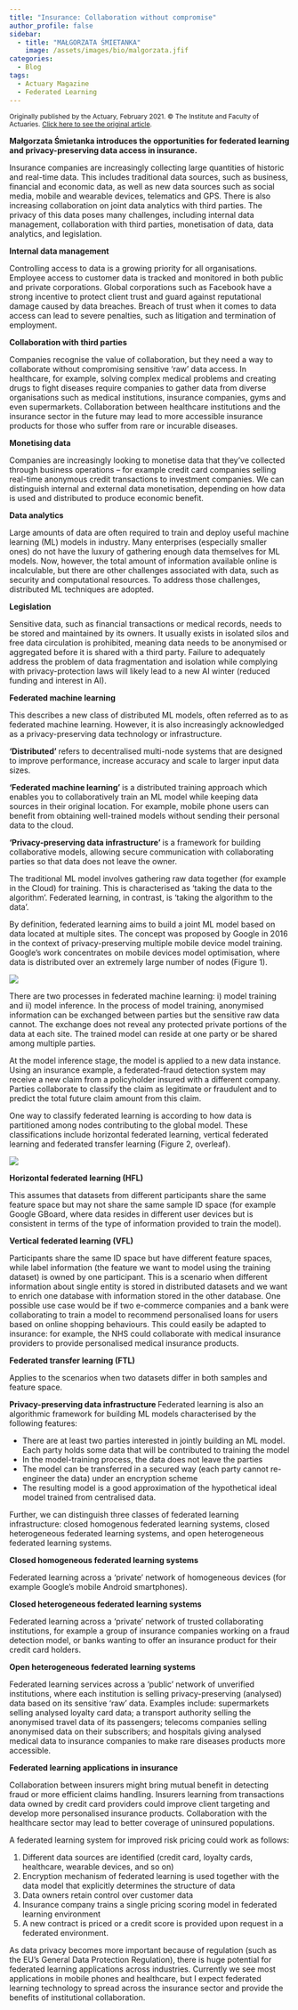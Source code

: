 ```yaml
---
title: "Insurance: Collaboration without compromise"
author_profile: false 
sidebar:
  - title: "MAŁGORZATA ŚMIETANKA"
    image: /assets/images/bio/malgorzata.jfif
categories:
  - Blog
tags:
  - Actuary Magazine
  - Federated Learning
---
```


<small>Originally published by the Actuary, February 2021. © The Institute and Faculty of Actuaries. <a href="https://www.theactuary.com/features/2021/02/26/insurance-collaboration-without-compromise"> Click here to see the original article</a>.</small>

<b> Małgorzata Śmietanka introduces the opportunities for federated learning and privacy-preserving data access in insurance. </b>

Insurance companies are increasingly collecting large quantities of historic and real-time data. This includes traditional data sources, such as business, financial and economic data, as well as new data sources such as social media, mobile and wearable devices, telematics and GPS. There is also increasing collaboration on joint data analytics with third parties. The privacy of this data poses many challenges, including internal data management, collaboration with third parties, monetisation of data, data analytics, and legislation.

<b> Internal data management </b>

Controlling access to data is a growing priority for all organisations. Employee access to customer data is tracked and monitored in both public and private corporations. Global corporations such as Facebook have a strong incentive to protect client trust and guard against reputational damage caused by data breaches. Breach of trust when it comes to data access can lead to severe penalties, such as litigation and termination of employment.  

<b> Collaboration with third parties </b>

Companies recognise the value of collaboration, but they need a way to collaborate without compromising sensitive ‘raw’ data access. In healthcare, for example, solving complex medical problems and creating drugs to fight diseases require companies to gather data from diverse organisations such as medical institutions, insurance companies, gyms and even supermarkets. Collaboration between healthcare institutions and the insurance sector in the future may lead to more accessible insurance products for those who suffer from rare or incurable diseases.

<b> Monetising data </b>

Companies are increasingly looking to monetise data that they’ve collected through business operations – for example credit card companies selling real-time anonymous credit transactions to investment companies. We can distinguish internal and external data monetisation, depending on how data is used and distributed to produce economic benefit. 

<b> Data analytics </b>

Large amounts of data are often required to train and deploy useful machine learning (ML) models in industry. Many enterprises (especially smaller ones) do not have the luxury of gathering enough data themselves for ML models. Now, however, the total amount of information available online is incalculable, but there are other challenges associated with data, such as security and computational resources. To address those challenges, distributed ML techniques are adopted.

<b> Legislation </b>

Sensitive data, such as financial transactions or medical records, needs to be stored and maintained by its owners. It usually exists in isolated silos and free data circulation is prohibited, meaning data needs to be anonymised or aggregated before it is shared with a third party. Failure to adequately address the problem of data fragmentation and isolation while complying with privacy-protection laws will likely lead to a new AI winter (reduced funding and interest in AI).

<b> Federated machine learning </b>

This describes a new class of distributed ML models, often referred as to as federated machine learning. However, it is also increasingly acknowledged as a privacy-preserving data technology or infrastructure.

<b> ‘Distributed’ </b> refers to decentralised multi-node systems that are designed to improve performance, increase accuracy and scale to larger input data sizes.

<b> ‘Federated machine learning’ </b> is a distributed training approach which enables you to collaboratively train an ML model while keeping data sources in their original location. For example, mobile phone users can benefit from obtaining well-trained models without sending their personal data to the cloud.  

<b> ‘Privacy-preserving data infrastructure’ </b> is a framework for building collaborative models, allowing secure communication with collaborating parties so that data does not leave the owner. 

The traditional ML model involves gathering raw data together (for example in the Cloud) for training. This is characterised as ‘taking the data to the algorithm’. Federated learning, in contrast, is ‘taking the algorithm to the data’.

By definition, federated learning aims to build a joint ML model based on data located at multiple sites. The concept was proposed by Google in 2016 in the context of privacy-preserving multiple mobile device model training. Google’s work concentrates on mobile devices model optimisation, where data is distributed over an extremely large number of nodes (Figure 1).

<img src="/assets/images/federated-learning/figure1.jpg" style="width: auto; height: auto;max-width: 500px;max-height: 500px">

There are two processes in federated machine learning: i) model training and ii) model inference. In the process of model training, anonymised information can be exchanged between parties but the sensitive raw data cannot. The exchange does not reveal any protected private portions of the data at each site. The trained model can reside at one party or be shared among multiple parties. 

At the model inference stage, the model is applied to a new data instance. Using an insurance example, a federated-fraud detection system may receive a new claim from a policyholder insured with a different company. Parties collaborate to classify the claim as legitimate or fraudulent and to predict the total future claim amount from this claim. 

One way to classify federated learning is according to how data is partitioned among nodes contributing to the global model. These classifications include horizontal federated learning, vertical federated learning and federated transfer learning (Figure 2, overleaf).

<img src="/assets/images/federated-learning/figure2.jpg" style="width: auto; height: auto;max-width: 500px;max-height: 500px">

<b> Horizontal federated learning (HFL) </b>

This assumes that datasets from different participants share the same feature space but may not share the same sample ID space (for example Google GBoard, where data resides in different user devices but is consistent in terms of the type of information provided to train the model).

<b> Vertical federated learning (VFL) </b>

Participants share the same ID space but have different feature spaces, while label information (the feature we want to model using the training dataset) is owned by one participant. This is a scenario when different information about single entity is stored in distributed datasets and we want to enrich one database with information stored in the other database. One possible use case would be if two e-commerce companies and a bank were collaborating to train a model to recommend personalised loans for users based on online shopping behaviours. This could easily be adapted to insurance: for example, the NHS could collaborate with medical insurance providers to provide personalised medical insurance products.

<b> Federated transfer learning (FTL) </b>

Applies to the scenarios when two datasets differ in both samples and feature space. 

<b> Privacy-preserving data infrastructure </b>
Federated learning is also an algorithmic framework for building ML models characterised by the following features:  

<ul>
  <li>
There are at least two parties interested in jointly building an ML model. Each party holds some data that will be contributed to training the model
  </li>

<li>
In the model-training process, the data does not leave the parties 
</li>

<li>
The model can be transferred in a secured way (each party cannot re-engineer the data) under an encryption scheme
</li>

<li>
The resulting model is a good approximation of the hypothetical ideal model trained from centralised data. 
</li>

</ul>

Further, we can distinguish three classes of federated learning infrastructure: closed homogenous federated learning systems, closed heterogeneous federated learning systems, and open heterogeneous federated learning systems.

<b> Closed homogeneous federated learning systems </b>

Federated learning across a ‘private’ network of homogeneous devices (for example Google’s mobile Android smartphones). 

<b> Closed heterogeneous federated learning systems </b>

Federated learning across a ‘private’ network of trusted collaborating institutions, for example a group of insurance companies working on a fraud detection model, or banks wanting to offer an insurance product for their credit card holders. 

<b> Open heterogeneous federated learning systems </b>

Federated learning services across a ‘public’ network of unverified institutions, where each institution is selling privacy-preserving (analysed) data based on its sensitive ‘raw’ data. Examples include: supermarkets selling analysed loyalty card data; a transport authority selling the anonymised travel data of its passengers; telecoms companies selling anonymised data on their subscribers; and hospitals giving analysed medical data to insurance companies to make rare diseases products more accessible. 

<b> Federated learning applications in insurance </b>

Collaboration between insurers might bring mutual benefit in detecting fraud or more efficient claims handling. Insurers learning from transactions data owned by credit card providers could improve client targeting and develop more personalised insurance products. Collaboration with the healthcare sector may lead to better coverage of uninsured populations. 

A federated learning system for improved risk pricing could work as follows: 

<ol>
  <li>
Different data sources are identified (credit card, loyalty cards, healthcare, wearable devices, and so on)
</li>
<li>
Encryption mechanism of federated learning is used together with the data model that explicitly determines the structure of data
</li>
<li>
 Data owners retain control over customer data
</li>
<li>
Insurance company trains a single pricing scoring model in federated learning environment
</li>
<li>
A new contract is priced or a credit score is provided upon request in a federated environment. 
</li>

</ol>

As data privacy becomes more important because of regulation (such as the EU’s General Data Protection Regulation), there is huge potential for federated learning applications across industries. Currently we see most applications in mobile phones and healthcare, but I expect federated learning technology to spread across the insurance sector and provide the benefits of institutional collaboration. 
